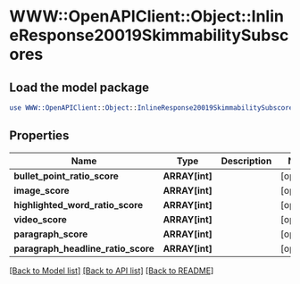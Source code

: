 # WWW::OpenAPIClient::Object::InlineResponse20019SkimmabilitySubscores

## Load the model package
```perl
use WWW::OpenAPIClient::Object::InlineResponse20019SkimmabilitySubscores;
```

## Properties
Name | Type | Description | Notes
------------ | ------------- | ------------- | -------------
**bullet_point_ratio_score** | **ARRAY[int]** |  | [optional] 
**image_score** | **ARRAY[int]** |  | [optional] 
**highlighted_word_ratio_score** | **ARRAY[int]** |  | [optional] 
**video_score** | **ARRAY[int]** |  | [optional] 
**paragraph_score** | **ARRAY[int]** |  | [optional] 
**paragraph_headline_ratio_score** | **ARRAY[int]** |  | [optional] 

[[Back to Model list]](../README.md#documentation-for-models) [[Back to API list]](../README.md#documentation-for-api-endpoints) [[Back to README]](../README.md)


